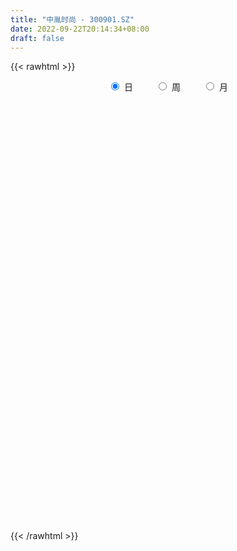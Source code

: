 ```yaml
---
title: "中胤时尚 - 300901.SZ"
date: 2022-09-22T20:14:34+08:00
draft: false
---
```

{{< rawhtml >}}
    <div style="text-align: center">
        <label style="padding: 1rem;"><input style="margin-right: .5rem" type="radio" name="period" value="D" checked onclick="period_change(this)">日</label>
        <label style="padding: 1rem;"><input style="margin-right: .5rem" type="radio" name="period" value="W" onclick="period_change(this)">周</label>
        <label style="padding: 1rem;"><input style="margin-right: .5rem" type="radio" name="period" value="M" onclick="period_change(this)">月</label>
    </div>
    <div id="chart" style="height: 700px;"></div> 
    <script type="text/javascript">
        const D_v = [435658.78,313796.05,340895.3,263029.61,230940.28,209242.22,171033.54,160977.41,201288.82,158836.67,141372.66,91871.82,75934.21,83751.97,79906.45,97988.66,81254.75,110922.38,76254.95,151033.28,223151.22,153139.41,102107.47,67880.61,65125.17,77372.34,47057.0,109652.35,71513.4,87061.96,130862.86,91566.69,74450.29,63784.17,92808.94,70494.02,64904.79,78371.04,87242.47,64486.58,65905.6,60424.62,79539.96,57176.12,60662.04,50275.77,52347.06,68252.13,59646.06,96011.78,64827.6,136953.5,105042.07,107099.35,149639.5,164515.97,111635.69,105258.24,88182.47,79441.6,73066.63,80109.0,91182.96,67880.41,73724.04,62563.45,80155.85,73243.5,55964.97,62543.89,57236.45,61455.27,40733.71,35450.0,54391.41,41660.76,46087.58,35124.47,35637.43,35101.91,24985.68,32829.01,25429.33,27438.0,40740.5,31873.82,68738.53,55397.97,36769.0,27013.02,33693.97,25570.0,27112.0,46250.17,183305.71,226629.53,138111.56,103224.8,112109.88,153313.79,150098.19,186179.29,181593.71,113667.02,78474.52,79846.05,92380.55,134724.66,125053.38,72101.68,65844.4,62336.83,53435.96,44290.73,32378.33,42008.93,46816.05,28968.96,38962.1,30445.68,28078.88,65461.62,46627.81,61262.32,51478.81,21963.36,29688.22,28811.14,44958.16,28943.87,26281.38,17504.06,19844.45,19619.8,24158.2,22811.44,18050.1,37828.93,33902.84,29475.56,21131.55,24412.39,23366.56,104313.58,114897.88,76100.22,54652.9,34957.85,94460.03,65376.16,37788.22,48047.77,49838.82,35172.91,22710.46,22335.0,23978.09,27074.0,21018.01,26062.37,27567.15,23552.85,66619.06,48283.84,105859.19,60914.99,41947.58,28037.05,35032.3,37186.91,21998.03,21856.92,19967.27,23792.92,37042.55,18546.95,15040.96,16779.72,18827.75,20543.77,16170.28,33804.84,25651.75,27960.7,19606.0,21924.53,24329.95,23396.0,15655.42,20829.64,13462.13,16970.65,17816.97,17669.0,15254.1,27308.47,31880.56,28014.42,20873.44,21198.0,28445.97,21762.95,25914.48,23906.94,26660.44,33386.32,20423.69,16981.0,43446.55,26900.52,17857.51,16995.05,15396.95,19430.71,13844.32,31523.6,38196.8,25400.71,14837.0,18303.98,81071.07,50673.09,28255.48,38196.02,32232.74,29889.93,24066.11,11262.13,23868.16,13293.11,35270.82,19854.34,14489.69,16370.0,11703.98,8830.88,13291.78,11827.0,15314.52,21548.82,14322.0,43450.84,28273.07,23864.31,21315.12,27269.29,26435.46,19827.71,19763.45,13115.27,21012.7,16922.15,17955.0,19864.0,22981.83,25086.98,17199.23,16903.31,15010.71,11480.73,14295.0,89985.21,103687.86,62923.02,36026.81,28635.13,25605.12,36170.33,17215.45,23868.53,21112.0,12612.0,18687.0,48870.84,25864.11,39592.28,42365.9,21146.0,62239.96,47194.41,32723.1,29798.88,27287.0,27722.96,14303.24,11117.45,56685.54,39924.35,26846.46,47784.35,52511.07,30759.0,24847.81,46126.83,33677.11,22866.0,22709.36,23961.71,39037.59,36691.76,32648.11,35945.0,21760.36,17164.1,25445.59,13440.0,19139.11,14441.5,14009.11,12759.11,12424.22,23491.0,32774.0,36182.0,23768.0,14981.0,19878.0,14313.68,17347.61,15034.0,11176.71,26965.07,17312.0,15401.06,10558.0,13191.4,14708.0,37083.0,86501.13,59967.79,50271.94,41204.86,23240.98,17316.08,28329.0,22656.12,26580.65,14842.0,13793.0,16394.0,13331.0,10927.82,40943.29,22277.0,16955.11,12566.0,16029.0,13827.0,17362.77,12028.77,16820.94,14092.0,9010.98,10933.0,8264.98,16978.0,12206.0,9577.0,11950.0,76747.62,130303.81,87673.11,65049.88,57793.11,46689.56,42287.91,28892.94,42504.0,26372.0,21950.0,33440.52,29906.52,21536.52,24291.0,16074.13,18288.0,13752.22,16052.11,10949.0,33102.33,8416.0,14564.0,12612.69,13379.0,14140.22,17645.11,14826.46,18750.6,16976.55,19068.62,15865.48,12688.11,9677.87,16271.4,24699.95,14590.56,15481.0,20196.1,18968.0,14580.22,12709.6,40739.28,20843.91,33481.38,29934.99,26153.2,58596.36,61193.0,81950.57,107685.9,67534.65,42262.27,31056.65,24488.92,18253.32,23593.57,25889.0,26123.08,16655.64,11789.65,14706.71,15532.59,12884.0,11494.02,11347.0,13289.0,38095.0,29096.61,33747.97,23927.47,15196.0,10803.0,19179.73,14272.63,22059.11,17601.3,14340.65,12993.12,13832.11,15699.56,17181.38,20388.0,11456.0,9260.1,15401.11,11522.73,79546.39,67188.57,47594.63,31124.12,25489.65,39574.0,32945.0,27142.43,58062.41,43215.9,26285.0,19865.0,16551.0,26073.1,19415.9,26742.71,11678.21,11950.15,11944.63]
const D_histogram = [0.0,-0.3797150997,-0.4284637949,-0.4774735841,-0.6091434351,-0.7454035242,-0.7774195789,-0.7151201959,-0.5423729959,-0.5494495289,-0.6733564136,-0.6448419467,-0.603142566,-0.5131470985,-0.4181267302,-0.2933525021,-0.252166065,-0.3051602878,-0.3326631238,-0.204142348,-0.0051608136,-0.0468509737,-0.0373479514,-0.0070200778,0.0341483955,0.0039325763,0.0135124284,0.1451434727,0.1718204895,0.2055909547,0.301557173,0.3491018573,0.3362053986,0.329369564,0.18490302,0.0781102822,-0.0411305027,-0.1324728133,-0.2644181406,-0.3402647077,-0.3404602324,-0.3543560559,-0.3918954625,-0.3890626381,-0.3231727851,-0.2447281994,-0.1230401852,0.0311404983,0.0494765958,-0.0298932168,-0.0954367645,0.0179032459,0.0184871424,0.0587295049,0.177745142,0.3484247011,0.4319783889,0.4778948623,0.460348754,0.3984288606,0.3142250648,0.290589677,0.285072435,0.2956561941,0.2359691672,0.196731978,0.2427584441,0.2562974755,0.1996786956,0.1852004401,0.0902582386,-0.0343914792,-0.0938291901,-0.1301234288,-0.0686641729,0.0133473618,0.0713640566,0.115604503,0.1645820363,0.1663610138,0.1706314321,0.2122267396,0.2286036442,0.2450253734,0.2275088725,0.2376216763,0.2627039219,0.2288847452,0.1670566002,0.1371202488,0.0831193027,0.0351836306,0.032411006,0.0752479483,0.3203917471,0.4266767115,0.4655487747,0.3907840197,0.3773723821,0.3467372748,0.3756837423,0.4523646385,0.4122385664,0.3217620551,0.1935256052,0.1155499635,0.1111916712,0.1772010602,0.1430524899,0.0635453459,0.0349362331,-0.0592682484,-0.1512225991,-0.2608522577,-0.3069340537,-0.2870956728,-0.3048211403,-0.2972418817,-0.2645874808,-0.2715702302,-0.2622066384,-0.1850548123,-0.1596583656,-0.2014919799,-0.2477121507,-0.2675289641,-0.2493646061,-0.1962910596,-0.1287773389,-0.0784328272,-0.0706661464,-0.0445219638,-0.025358935,0.0037979217,0.0038582475,-0.0066724051,0.0028912064,0.0577267685,0.0817722264,0.1054938177,0.118593976,0.1074872018,0.1172831332,0.1847101861,0.2689874406,0.2617921964,0.2181041003,0.173757743,0.2183576799,0.1818546532,0.1585582361,0.1373793734,0.0608889709,-0.0151280029,-0.0555581702,-0.0759044088,-0.0734883719,-0.0644226593,-0.0649191755,-0.0808077689,-0.0606543698,-0.0411649614,0.0005929625,0.0356108671,0.0836326965,0.0643449978,0.0292604942,0.0090217154,0.0099773401,-0.0224425242,-0.0344638929,-0.0400110925,-0.042394775,-0.0355541002,-0.0621381166,-0.0883534026,-0.0853203561,-0.0760449127,-0.0593407083,-0.0521224222,-0.0517474997,-0.0313128636,-0.044615578,-0.0948577646,-0.107328844,-0.1175635289,-0.091768653,-0.0675085561,-0.0408610811,-0.0459298498,-0.0398748703,-0.0104816774,0.0186207961,0.0319331262,0.0326633338,0.051559828,0.0845635577,0.0772615107,0.0806411662,0.0603606392,0.0121360468,0.005056552,-0.0103359372,-0.0052195041,-0.0296244493,-0.0750150148,-0.1054814722,-0.1075255028,-0.0620465577,-0.0477360478,-0.0261610941,0.004001117,0.0220009664,0.0390420763,0.0449273094,0.060640112,0.0949524523,0.0884915424,0.0700134602,0.0403450875,0.086174601,0.0752557733,0.0598015232,0.0638764015,0.0294166057,-0.0083112852,-0.0665125057,-0.0890328717,-0.0610022717,-0.0453755143,-0.0765296038,-0.0803142556,-0.0735827671,-0.0815049604,-0.0737600245,-0.0640912435,-0.0618737065,-0.0528145098,-0.0525851491,-0.0699076859,-0.0824859397,-0.0497617123,-0.0744841247,-0.0661005001,-0.0302355371,0.001259533,0.0372962175,0.0505928541,0.0724366619,0.079820362,0.10309882,0.1189301099,0.1302690443,0.1379009421,0.1597257296,0.1404367822,0.1375510984,0.1109610662,0.1076688434,0.0959320618,0.0901480102,0.1373323595,0.2079098435,0.204736718,0.1805649089,0.149192527,0.1260986972,0.0784844372,0.0420690951,-0.0097646261,-0.0340612853,-0.0480432401,-0.0451450311,-0.0195903406,-0.0117624537,0.0126508463,0.0353019399,0.0396262325,0.0468247013,0.0310898572,0.0381109117,0.0276693496,-0.0098257351,-0.0661185542,-0.0908866408,-0.1014100457,-0.0626554202,-0.0408517751,-0.0415715525,-0.0007547254,0.0333259967,0.0453677183,0.0281831095,0.0535052176,0.0561570885,0.0558198646,0.0452032909,0.0222155642,0.0347479175,0.0049897409,0.01281459,-0.0283576071,-0.0641938943,-0.1023189481,-0.1690028978,-0.2037574176,-0.2506744341,-0.2473006718,-0.2088279503,-0.1658511396,-0.1263933967,-0.0992179975,-0.0630704291,-0.0236886204,-0.0085408332,0.0065973492,0.0017756069,0.0108573295,0.0307053561,0.0261967415,0.035316446,0.0064708357,0.0031899357,-0.0075153151,-0.0082558033,-0.002692937,0.0039825662,0.0090819009,0.0499195537,0.0202816552,-0.043087039,-0.0565307229,-0.0595467984,-0.0831748194,-0.1342482323,-0.1433810095,-0.1203152461,-0.0901283399,-0.0555787129,-0.0231699737,0.0024217282,0.010268208,0.0320846633,0.0378279108,0.028004082,0.0337631546,0.0508249646,0.0477956207,0.0615795235,0.0537680611,0.0339843369,0.0044653861,0.0054815537,-0.009528936,-0.008887142,-0.0246134303,-0.0203622932,-0.0056806645,0.0122291997,0.0560846109,0.1310061562,0.1075778101,0.0432720943,-0.025513433,-0.0934428181,-0.1028166299,-0.0862503917,-0.0592026932,-0.0255920154,0.0034086698,0.0311827513,0.0643191059,0.0791492949,0.0911203634,0.0896151626,0.094216014,0.091977273,0.0879120381,0.0846292591,0.040972805,0.0233456729,0.014607753,0.0118661814,0.0091706171,0.0130060599,0.0149607181,0.0175145018,0.0304808395,0.0332699593,0.0294581571,0.0165362914,0.0125839966,0.0106030995,0.007384805,0.0035428107,0.0077995187,0.007956943,0.0189203372,0.0302952718,0.0227556875,0.0254022275,0.0304075402,0.0327305345,0.0401958718,0.0472104871,0.0515527487,0.055789433,0.0659924605,0.0856315729,0.1240002403,0.1169310683,0.0936117632,0.0598399125,0.0185978912,-0.005423226,-0.0148263204,-0.048363765,-0.0447438795,-0.035791225,-0.028989245,-0.0308457078,-0.0296651959,-0.0355099116,-0.0357979303,-0.0312300765,-0.0269778139,-0.0103212478,0.0068786887,-0.0179796094,-0.0423280364,-0.0439241979,-0.0374576612,-0.0140658382,-0.0016814052,0.0159219616,0.0320083082,0.03665494,0.0318897223,0.0322514598,0.0350960265,0.0360767914,0.0255448956,0.0191399673,0.0162520521,-0.0060151257,-0.0111680857,0.0125703413,0.0391043859,0.0544234048,0.0439170267,0.0329906954,0.0420822051,0.0478317647,0.0523525883,0.0659577789,0.0550372118,0.0317441147,0.0082266333,-0.0148555896,-0.0402501933,-0.0688620705,-0.1086826426,-0.1263900189,-0.1258300709,-0.1256884353]
const D_fast = [0.0,-0.4746438746,-0.6305085186,-0.7988867038,-1.0828424136,-1.4054533837,-1.6318243332,-1.7483049992,-1.7111510481,-1.8555899633,-2.1478359514,-2.2805319712,-2.389618232,-2.4279095391,-2.4374208534,-2.3859847508,-2.40783983,-2.5371241247,-2.6477927417,-2.5703075528,-2.3726162219,-2.4260191253,-2.425853091,-2.3972802368,-2.3475746646,-2.3768073398,-2.3638493806,-2.195932468,-2.1263003289,-2.041132125,-1.8697766134,-1.7349564649,-1.663801574,-1.5882950175,-1.6865358065,-1.7738009738,-1.9033243844,-2.0277848983,-2.2258347608,-2.3867475048,-2.4720580876,-2.574542925,-2.7100561973,-2.8044890324,-2.8193923757,-2.8021298398,-2.711201872,-2.5492360638,-2.5185308174,-2.6053739341,-2.6947766731,-2.5769608512,-2.571755169,-2.5168304304,-2.3533785077,-2.0955927734,-1.9040444884,-1.7386542994,-1.6411132191,-1.6034258974,-1.609073427,-1.5600613956,-1.4943105288,-1.4098127212,-1.4105074563,-1.400561651,-1.2938455738,-1.2162321735,-1.2229312796,-1.191109425,-1.2634870669,-1.3967346544,-1.4796296629,-1.5484547588,-1.5041615462,-1.418813171,-1.3429554621,-1.2698138899,-1.1796908475,-1.1363216166,-1.0893933403,-0.9947413479,-0.9212135322,-0.8435354597,-0.8041747424,-0.7346565196,-0.6438982934,-0.6204962839,-0.6405602788,-0.636216568,-0.6694376884,-0.7085774529,-0.703247326,-0.6415983966,-0.316356661,-0.1034025188,0.0518567381,0.074787988,0.155719446,0.2117686573,0.3346360604,0.5244081162,0.5873416857,0.5773056882,0.4974506396,0.4483624888,0.4718021143,0.5821117684,0.5837263205,0.5201055129,0.5002304584,0.3912089148,0.2614489143,0.0866061913,-0.0362091181,-0.0881446555,-0.182075408,-0.2488066198,-0.2822990892,-0.3571743961,-0.4133624639,-0.3824743408,-0.3969924855,-0.4891990948,-0.5973473033,-0.6840463577,-0.7282231513,-0.7242223696,-0.6889029837,-0.6581666787,-0.6680665346,-0.653052843,-0.6402295479,-0.6101232107,-0.6090983231,-0.6212970769,-0.6110106638,-0.5417434096,-0.4972548951,-0.4471598494,-0.404411197,-0.3886461709,-0.3495294561,-0.2359248568,-0.0844007421,-0.0261479372,-0.0153100082,-0.0162169298,0.0829724271,0.0919330637,0.1082762056,0.1214421862,0.0601740265,-0.019624948,-0.0739446579,-0.1132669987,-0.1292230548,-0.136263007,-0.1529893171,-0.1890798527,-0.184090046,-0.1748918779,-0.1329857134,-0.0890650921,-0.0201350886,-0.0233365378,-0.0511059178,-0.0690892678,-0.0656393081,-0.1036698035,-0.1243071454,-0.1398571181,-0.1528394943,-0.1548873446,-0.1970058901,-0.2453095267,-0.2636065694,-0.2733423541,-0.2714733267,-0.2772856463,-0.2898475986,-0.2772411785,-0.3016977874,-0.375654415,-0.4149577055,-0.4545832726,-0.4517305599,-0.444347602,-0.4279153974,-0.4444666286,-0.4483803666,-0.4216075931,-0.3878499205,-0.3665543089,-0.3576582679,-0.3258718167,-0.2717271975,-0.2597138668,-0.2361739198,-0.241364287,-0.2865548677,-0.2923702245,-0.310346698,-0.3065351409,-0.3383461985,-0.4024905177,-0.4593273431,-0.4882527494,-0.4582854438,-0.4559089457,-0.4408742655,-0.4097117752,-0.3862116842,-0.3594100552,-0.3422929948,-0.3114201641,-0.2533697108,-0.2377077351,-0.2386824522,-0.2582645531,-0.1908913894,-0.1829962738,-0.183500143,-0.1634561643,-0.1905618087,-0.230367521,-0.3051968679,-0.3499754518,-0.3371954197,-0.3329125408,-0.3831990313,-0.4070622471,-0.4187264504,-0.4470248837,-0.4577199539,-0.4640739838,-0.4773248734,-0.4814693041,-0.4943862307,-0.529185689,-0.5623854278,-0.5421016284,-0.5854450719,-0.5935865724,-0.5652804937,-0.5334705403,-0.4881098014,-0.4621649513,-0.4222119781,-0.3948731874,-0.3458200244,-0.300256207,-0.2563500115,-0.2142428782,-0.1524866583,-0.1366664102,-0.1051643193,-0.104014085,-0.080389097,-0.0681428631,-0.0513899122,0.030127527,0.1526824719,0.2006935259,0.221662944,0.2275886938,0.2360195384,0.2080263877,0.1821283193,0.1278534416,0.0950414611,0.0690486963,0.0606606475,0.0813177529,0.0862050263,0.1137810379,0.1452576164,0.1594884672,0.1783931113,0.1704307315,0.186979514,0.1834552892,0.1435037708,0.0706813131,0.0231915663,-0.01268435,0.0104064204,0.0219971218,0.0108844562,0.0515126019,0.0939248232,0.1173084744,0.1071696429,0.1458680554,0.1625591985,0.1761769408,0.1768611897,0.1594273541,0.1806466868,0.1521359454,0.163164442,0.1149028432,0.0630180823,-0.0006867084,-0.1096213826,-0.1953152568,-0.3049008819,-0.3633522875,-0.3770865535,-0.3755725278,-0.367713134,-0.3653422343,-0.3449622731,-0.3115026195,-0.2984900405,-0.2817025209,-0.2860803615,-0.2742843065,-0.2467599408,-0.2447193701,-0.2267705541,-0.2539984555,-0.2564818716,-0.2690659512,-0.2718703901,-0.2669807581,-0.2593096133,-0.2519398034,-0.1986222622,-0.2231897469,-0.2973302008,-0.3249065655,-0.3428093406,-0.3872310664,-0.4718665374,-0.516844567,-0.5238576151,-0.5162027939,-0.4955478452,-0.4689315993,-0.4427344655,-0.4323209336,-0.4024833125,-0.3872830873,-0.3901058956,-0.3759060344,-0.3461379832,-0.3372184219,-0.3080396383,-0.3024090854,-0.3136967254,-0.3420993296,-0.3397127737,-0.3571054973,-0.3586854888,-0.3805651347,-0.3814045709,-0.3681431083,-0.3471759442,-0.2892993803,-0.181626296,-0.1781601895,-0.2316478817,-0.3068117673,-0.3981018569,-0.4331798262,-0.4381761859,-0.4259291607,-0.3987164867,-0.3688636341,-0.3332938648,-0.2840777337,-0.2494602209,-0.2147090617,-0.1938104718,-0.1656556168,-0.1449000396,-0.1269872651,-0.1091127292,-0.142525982,-0.154316696,-0.1594026776,-0.1591777039,-0.1595806139,-0.1524936561,-0.1467988184,-0.1398664092,-0.1192798617,-0.108173252,-0.104620515,-0.1134083078,-0.1142146035,-0.1135447257,-0.1149168189,-0.1178731105,-0.1116665229,-0.1095198628,-0.0938263843,-0.0748776317,-0.0767282942,-0.0677311973,-0.0551239996,-0.0446183717,-0.0271040664,-0.0082868293,0.0089436195,0.0271276621,0.0538288047,0.0948758103,0.1642445378,0.1864081329,0.1864917686,0.167679896,0.1310873475,0.1057104238,0.0926007493,0.0469723634,0.0394062791,0.0394111273,0.038965796,0.0293979063,0.0231621192,0.0084399256,-0.0007975756,-0.0040372409,-0.0065294318,0.0075468224,0.026466431,-0.0028867695,-0.0378172055,-0.0503944166,-0.0532922951,-0.0334169317,-0.02145285,0.0001310072,0.0242194308,0.0380297977,0.0412370105,0.0496616131,0.0612801864,0.0712801491,0.0671344772,0.0655145408,0.0666896386,0.0429186794,0.034973698,0.0618547102,0.0981648514,0.1270897215,0.1275626001,0.1248839426,0.1444960036,0.1622035043,0.179812475,0.2099071104,0.2127458462,0.1973887778,0.1759279546,0.1491318344,0.1136746823,0.0678472876,0.0008560548,-0.0484488262,-0.079346396,-0.1106268691]
const D_slow = [0.0,-0.0949287749,-0.2020447237,-0.3214131197,-0.4736989785,-0.6600498595,-0.8544047543,-1.0331848032,-1.1687780522,-1.3061404344,-1.4744795378,-1.6356900245,-1.786475666,-1.9147624406,-2.0192941232,-2.0926322487,-2.155673765,-2.2319638369,-2.3151296179,-2.3661652049,-2.3674554083,-2.3791681517,-2.3885051395,-2.390260159,-2.3817230601,-2.3807399161,-2.377361809,-2.3410759408,-2.2981208184,-2.2467230797,-2.1713337865,-2.0840583222,-2.0000069725,-1.9176645815,-1.8714388265,-1.851911256,-1.8621938817,-1.895312085,-1.9614166201,-2.0464827971,-2.1315978552,-2.2201868691,-2.3181607348,-2.4154263943,-2.4962195906,-2.5574016404,-2.5881616867,-2.5803765622,-2.5680074132,-2.5754807174,-2.5993399085,-2.5948640971,-2.5902423115,-2.5755599352,-2.5311236497,-2.4440174745,-2.3360228773,-2.2165491617,-2.1014619732,-2.001854758,-1.9232984918,-1.8506510726,-1.7793829638,-1.7054689153,-1.6464766235,-1.597293629,-1.536604018,-1.4725296491,-1.4226099752,-1.3763098651,-1.3537453055,-1.3623431753,-1.3858004728,-1.41833133,-1.4354973732,-1.4321605328,-1.4143195187,-1.3854183929,-1.3442728838,-1.3026826304,-1.2600247724,-1.2069680875,-1.1498171764,-1.0885608331,-1.0316836149,-0.9722781959,-0.9066022154,-0.8493810291,-0.807616879,-0.7733368168,-0.7525569911,-0.7437610835,-0.735658332,-0.7168463449,-0.6367484081,-0.5300792303,-0.4136920366,-0.3159960317,-0.2216529361,-0.1349686175,-0.0410476819,0.0720434777,0.1751031193,0.2555436331,0.3039250344,0.3328125253,0.3606104431,0.4049107081,0.4406738306,0.4565601671,0.4652942254,0.4504771632,0.4126715135,0.347458449,0.2707249356,0.1989510174,0.1227457323,0.0484352619,-0.0177116083,-0.0856041659,-0.1511558255,-0.1974195285,-0.2373341199,-0.2877071149,-0.3496351526,-0.4165173936,-0.4788585451,-0.52793131,-0.5601256448,-0.5797338516,-0.5974003882,-0.6085308791,-0.6148706129,-0.6139211324,-0.6129565706,-0.6146246718,-0.6139018702,-0.5994701781,-0.5790271215,-0.5526536671,-0.5230051731,-0.4961333726,-0.4668125893,-0.4206350428,-0.3533881827,-0.2879401336,-0.2334141085,-0.1899746728,-0.1353852528,-0.0899215895,-0.0502820305,-0.0159371871,-0.0007149444,-0.0044969451,-0.0183864877,-0.0373625899,-0.0557346829,-0.0718403477,-0.0880701416,-0.1082720838,-0.1234356762,-0.1337269166,-0.133578676,-0.1246759592,-0.1037677851,-0.0876815356,-0.080366412,-0.0781109832,-0.0756166482,-0.0812272792,-0.0898432525,-0.0998460256,-0.1104447193,-0.1193332444,-0.1348677735,-0.1569561242,-0.1782862132,-0.1972974414,-0.2121326185,-0.225163224,-0.2381000989,-0.2459283148,-0.2570822094,-0.2807966505,-0.3076288615,-0.3370197437,-0.3599619069,-0.376839046,-0.3870543163,-0.3985367787,-0.4085054963,-0.4111259156,-0.4064707166,-0.3984874351,-0.3903216016,-0.3774316446,-0.3562907552,-0.3369753775,-0.316815086,-0.3017249262,-0.2986909145,-0.2974267765,-0.3000107608,-0.3013156368,-0.3087217491,-0.3274755028,-0.3538458709,-0.3807272466,-0.396238886,-0.408172898,-0.4147131715,-0.4137128922,-0.4082126506,-0.3984521315,-0.3872203042,-0.3720602762,-0.3483221631,-0.3261992775,-0.3086959124,-0.2986096406,-0.2770659903,-0.258252047,-0.2433016662,-0.2273325658,-0.2199784144,-0.2220562357,-0.2386843622,-0.2609425801,-0.276193148,-0.2875370266,-0.3066694275,-0.3267479914,-0.3451436832,-0.3655199233,-0.3839599294,-0.3999827403,-0.4154511669,-0.4286547944,-0.4418010816,-0.4592780031,-0.479899488,-0.4923399161,-0.5109609473,-0.5274860723,-0.5350449566,-0.5347300733,-0.5254060189,-0.5127578054,-0.4946486399,-0.4746935494,-0.4489188444,-0.419186317,-0.3866190559,-0.3521438203,-0.3122123879,-0.2771031924,-0.2427154178,-0.2149751512,-0.1880579404,-0.1640749249,-0.1415379224,-0.1072048325,-0.0552273716,-0.0040431921,0.0410980351,0.0783961669,0.1099208412,0.1295419505,0.1400592242,0.1376180677,0.1291027464,0.1170919364,0.1058056786,0.1009080934,0.09796748,0.1011301916,0.1099556766,0.1198622347,0.13156841,0.1393408743,0.1488686022,0.1557859396,0.1533295059,0.1367998673,0.1140782071,0.0887256957,0.0730618406,0.0628488969,0.0524560087,0.0522673274,0.0605988265,0.0719407561,0.0789865335,0.0923628379,0.10640211,0.1203570762,0.1316578989,0.1372117899,0.1458987693,0.1471462045,0.150349852,0.1432604502,0.1272119767,0.1016322396,0.0593815152,0.0084421608,-0.0542264478,-0.1160516157,-0.1682586033,-0.2097213882,-0.2413197373,-0.2661242367,-0.281891844,-0.2878139991,-0.2899492074,-0.2882998701,-0.2878559684,-0.285141636,-0.277465297,-0.2709161116,-0.2620870001,-0.2604692912,-0.2596718072,-0.261550636,-0.2636145869,-0.2642878211,-0.2632921795,-0.2610217043,-0.2485418159,-0.2434714021,-0.2542431618,-0.2683758426,-0.2832625422,-0.304056247,-0.3376183051,-0.3734635575,-0.403542369,-0.426074454,-0.4399691322,-0.4457616257,-0.4451561936,-0.4425891416,-0.4345679758,-0.4251109981,-0.4181099776,-0.409669189,-0.3969629478,-0.3850140426,-0.3696191618,-0.3561771465,-0.3476810623,-0.3465647157,-0.3451943273,-0.3475765613,-0.3497983468,-0.3559517044,-0.3610422777,-0.3624624438,-0.3594051439,-0.3453839912,-0.3126324521,-0.2857379996,-0.274919976,-0.2812983343,-0.3046590388,-0.3303631963,-0.3519257942,-0.3667264675,-0.3731244713,-0.3722723039,-0.3644766161,-0.3483968396,-0.3286095159,-0.305829425,-0.2834256344,-0.2598716309,-0.2368773126,-0.2148993031,-0.1937419883,-0.1834987871,-0.1776623689,-0.1740104306,-0.1710438853,-0.168751231,-0.165499716,-0.1617595365,-0.157380911,-0.1497607012,-0.1414432113,-0.1340786721,-0.1299445992,-0.1267986001,-0.1241478252,-0.1223016239,-0.1214159213,-0.1194660416,-0.1174768058,-0.1127467215,-0.1051729036,-0.0994839817,-0.0931334248,-0.0855315398,-0.0773489061,-0.0672999382,-0.0554973164,-0.0426091292,-0.028661771,-0.0121636558,0.0092442374,0.0402442975,0.0694770645,0.0928800054,0.1078399835,0.1124894563,0.1111336498,0.1074270697,0.0953361284,0.0841501586,0.0752023523,0.0679550411,0.0602436141,0.0528273151,0.0439498372,0.0350003547,0.0271928356,0.0204483821,0.0178680701,0.0195877423,0.01509284,0.0045108309,-0.0064702186,-0.0158346339,-0.0193510935,-0.0197714448,-0.0157909544,-0.0077888773,0.0013748577,0.0093472882,0.0174101532,0.0261841598,0.0352033577,0.0415895816,0.0463745734,0.0504375865,0.048933805,0.0461417836,0.049284369,0.0590604654,0.0726663166,0.0836455733,0.0918932472,0.1024137985,0.1143717396,0.1274598867,0.1439493314,0.1577086344,0.1656446631,0.1677013214,0.163987424,0.1539248757,0.1367093581,0.1095386974,0.0779411927,0.0464836749,0.0150615661]
const D_data = [['2020-10-29', 32.0, 41.33, 32.0, 50.0],['2020-10-30', 36.5, 35.38, 34.3, 38.7],['2020-11-02', 37.88, 38.02, 36.83, 41.57],['2020-11-03', 35.6, 37.35, 35.11, 38.1],['2020-11-04', 36.64, 35.33, 34.56, 37.45],['2020-11-05', 34.2, 33.92, 32.57, 34.44],['2020-11-06', 33.24, 34.05, 33.12, 34.83],['2020-11-09', 34.0, 34.58, 33.31, 35.0],['2020-11-10', 34.35, 35.94, 33.84, 36.05],['2020-11-11', 35.2, 33.52, 33.4, 36.01],['2020-11-12', 33.05, 31.01, 30.8, 33.27],['2020-11-13', 30.69, 31.91, 30.22, 32.28],['2020-11-16', 32.68, 31.52, 31.32, 32.95],['2020-11-17', 31.16, 31.77, 31.15, 32.44],['2020-11-18', 31.53, 31.68, 31.38, 32.3],['2020-11-19', 31.75, 32.07, 30.56, 32.26],['2020-11-20', 31.78, 30.95, 30.91, 32.24],['2020-11-23', 30.56, 29.2, 29.01, 30.6],['2020-11-24', 29.24, 28.72, 28.57, 29.55],['2020-11-25', 28.9, 30.4, 27.39, 30.5],['2020-11-26', 30.0, 31.75, 29.6, 33.26],['2020-11-27', 31.01, 28.8, 28.69, 31.47],['2020-11-30', 28.26, 28.98, 28.21, 30.11],['2020-12-01', 28.85, 28.99, 28.51, 29.28],['2020-12-02', 28.7, 28.99, 28.7, 29.47],['2020-12-03', 28.85, 27.8, 27.8, 28.95],['2020-12-04', 27.63, 27.91, 27.63, 28.29],['2020-12-07', 28.3, 29.55, 27.97, 29.86],['2020-12-08', 29.24, 28.46, 28.44, 29.69],['2020-12-09', 28.5, 28.54, 28.5, 29.8],['2020-12-10', 27.9, 29.56, 26.62, 29.68],['2020-12-11', 29.24, 29.3, 28.1, 29.82],['2020-12-14', 29.15, 28.62, 28.4, 29.81],['2020-12-15', 28.17, 28.63, 27.63, 29.3],['2020-12-16', 28.4, 26.43, 26.26, 28.44],['2020-12-17', 26.29, 26.06, 25.25, 26.76],['2020-12-18', 26.05, 25.04, 25.03, 26.27],['2020-12-21', 24.75, 24.48, 24.15, 25.18],['2020-12-22', 24.43, 22.93, 22.88, 24.43],['2020-12-23', 22.94, 22.54, 22.11, 23.26],['2020-12-24', 22.37, 22.71, 22.21, 23.15],['2020-12-25', 22.6, 21.91, 21.8, 22.9],['2020-12-28', 21.84, 20.85, 20.68, 21.84],['2020-12-29', 21.0, 20.61, 20.48, 21.3],['2020-12-30', 20.48, 20.95, 20.27, 21.3],['2020-12-31', 20.86, 20.91, 20.8, 21.48],['2021-01-04', 20.91, 21.48, 20.88, 21.73],['2021-01-05', 21.36, 22.23, 21.14, 22.46],['2021-01-06', 21.94, 20.66, 20.66, 22.11],['2021-01-07', 20.39, 18.91, 18.62, 20.64],['2021-01-08', 19.0, 18.27, 17.95, 19.1],['2021-01-11', 18.4, 20.24, 17.37, 21.49],['2021-01-12', 20.0, 18.78, 18.68, 20.23],['2021-01-13', 18.58, 19.05, 17.89, 20.12],['2021-01-14', 18.54, 20.2, 18.4, 21.4],['2021-01-15', 20.15, 21.49, 19.85, 22.07],['2021-01-18', 21.5, 21.06, 20.6, 21.98],['2021-01-19', 20.88, 20.98, 20.56, 21.92],['2021-01-20', 20.85, 20.33, 20.07, 21.5],['2021-01-21', 20.35, 19.61, 19.6, 20.45],['2021-01-22', 19.58, 18.94, 18.9, 20.25],['2021-01-25', 18.8, 19.38, 18.4, 20.3],['2021-01-26', 19.04, 19.5, 19.04, 20.68],['2021-01-27', 19.22, 19.7, 18.85, 20.11],['2021-01-28', 19.49, 18.66, 18.62, 20.35],['2021-01-29', 18.65, 18.59, 18.06, 19.15],['2021-02-01', 18.35, 19.63, 18.31, 19.66],['2021-02-02', 19.58, 19.37, 19.2, 20.36],['2021-02-03', 19.22, 18.35, 18.35, 19.55],['2021-02-04', 18.2, 18.64, 17.55, 18.75],['2021-02-05', 18.64, 17.25, 17.25, 18.86],['2021-02-08', 17.23, 16.11, 16.0, 17.23],['2021-02-09', 16.11, 16.18, 16.1, 16.66],['2021-02-10', 16.22, 15.92, 15.9, 16.45],['2021-02-18', 16.0, 16.93, 15.93, 16.93],['2021-02-19', 16.93, 17.35, 16.71, 17.44],['2021-02-22', 17.39, 17.26, 17.26, 18.03],['2021-02-23', 17.1, 17.24, 16.91, 17.54],['2021-02-24', 17.36, 17.47, 17.19, 17.95],['2021-02-25', 17.51, 16.96, 16.92, 17.64],['2021-02-26', 16.79, 16.96, 16.51, 17.28],['2021-03-01', 17.06, 17.53, 17.06, 17.6],['2021-03-02', 17.59, 17.38, 17.2, 17.78],['2021-03-03', 17.35, 17.5, 17.19, 17.65],['2021-03-04', 17.52, 17.11, 17.04, 17.85],['2021-03-05', 17.14, 17.48, 16.94, 17.49],['2021-03-08', 17.68, 17.83, 17.6, 18.37],['2021-03-09', 17.84, 17.14, 16.51, 18.1],['2021-03-10', 17.25, 16.57, 16.57, 17.37],['2021-03-11', 16.66, 16.73, 16.3, 16.74],['2021-03-12', 16.8, 16.18, 16.09, 16.84],['2021-03-15', 16.17, 15.92, 15.8, 16.33],['2021-03-16', 15.9, 16.27, 15.9, 16.45],['2021-03-17', 16.4, 16.89, 16.16, 17.03],['2021-03-18', 16.95, 20.27, 16.95, 20.27],['2021-03-19', 20.07, 19.7, 19.32, 21.84],['2021-03-22', 19.47, 19.54, 19.19, 20.27],['2021-03-23', 19.28, 18.31, 18.31, 19.8],['2021-03-24', 18.72, 19.11, 18.4, 19.26],['2021-03-25', 20.75, 19.04, 19.04, 21.97],['2021-03-26', 19.07, 20.06, 19.07, 20.35],['2021-03-29', 19.57, 21.28, 19.03, 21.31],['2021-03-30', 20.95, 20.28, 20.28, 22.33],['2021-03-31', 19.59, 19.62, 19.12, 20.11],['2021-04-01', 19.41, 18.8, 18.75, 19.5],['2021-04-02', 18.66, 19.04, 18.6, 19.88],['2021-04-06', 19.26, 19.88, 19.26, 20.06],['2021-04-07', 19.96, 21.1, 19.51, 21.53],['2021-04-08', 21.0, 20.12, 20.09, 21.68],['2021-04-09', 20.01, 19.39, 19.35, 20.41],['2021-04-12', 19.32, 19.84, 19.25, 19.97],['2021-04-13', 19.6, 18.74, 18.6, 19.66],['2021-04-14', 18.66, 18.24, 17.86, 18.73],['2021-04-15', 18.09, 17.36, 17.35, 18.11],['2021-04-16', 17.3, 17.55, 17.3, 17.77],['2021-04-19', 17.73, 18.1, 17.65, 18.15],['2021-04-20', 18.09, 17.42, 17.34, 18.2],['2021-04-21', 17.48, 17.48, 17.31, 17.79],['2021-04-22', 17.48, 17.68, 17.09, 17.68],['2021-04-23', 17.58, 17.03, 17.01, 17.58],['2021-04-26', 16.87, 17.01, 16.55, 17.27],['2021-04-27', 16.89, 17.89, 16.89, 18.17],['2021-04-28', 17.8, 17.35, 16.96, 17.8],['2021-04-29', 17.0, 16.28, 16.2, 17.15],['2021-04-30', 16.32, 15.76, 15.28, 16.32],['2021-05-06', 15.52, 15.65, 15.52, 15.95],['2021-05-07', 15.6, 15.85, 15.51, 16.33],['2021-05-10', 15.87, 16.23, 15.85, 16.32],['2021-05-11', 16.49, 16.53, 16.3, 17.3],['2021-05-12', 16.06, 16.47, 15.73, 16.47],['2021-05-13', 16.15, 15.95, 15.87, 16.5],['2021-05-14', 16.1, 16.14, 15.97, 16.21],['2021-05-17', 16.15, 16.06, 16.0, 16.32],['2021-05-18', 16.11, 16.22, 16.01, 16.32],['2021-05-19', 16.2, 15.85, 15.82, 16.34],['2021-05-20', 15.77, 15.6, 15.54, 15.95],['2021-05-21', 15.65, 15.76, 15.6, 15.95],['2021-05-24', 15.76, 16.44, 15.52, 16.48],['2021-05-25', 16.9, 16.24, 16.2, 16.92],['2021-05-26', 16.13, 16.36, 16.06, 16.64],['2021-05-27', 16.18, 16.34, 16.18, 16.5],['2021-05-28', 16.35, 16.06, 16.06, 16.52],['2021-05-31', 16.13, 16.34, 16.01, 16.46],['2021-06-01', 17.0, 17.33, 16.99, 19.38],['2021-06-02', 16.86, 18.08, 16.86, 18.85],['2021-06-03', 17.55, 17.31, 17.3, 18.02],['2021-06-04', 17.2, 16.87, 16.68, 17.31],['2021-06-07', 16.88, 16.75, 16.6, 17.07],['2021-06-08', 16.68, 18.0, 16.64, 18.09],['2021-06-09', 17.7, 17.15, 17.12, 17.89],['2021-06-10', 17.18, 17.28, 16.98, 17.35],['2021-06-11', 17.44, 17.3, 17.3, 18.0],['2021-06-15', 16.95, 16.42, 16.42, 16.96],['2021-06-16', 16.39, 16.03, 15.91, 16.47],['2021-06-17', 15.86, 16.13, 15.86, 16.22],['2021-06-18', 16.12, 16.16, 15.97, 16.21],['2021-06-21', 16.16, 16.33, 16.01, 16.38],['2021-06-22', 16.25, 16.38, 16.12, 16.44],['2021-06-23', 16.39, 16.22, 16.18, 16.43],['2021-06-24', 16.13, 15.91, 15.87, 16.19],['2021-06-25', 15.91, 16.3, 15.87, 16.39],['2021-06-28', 16.35, 16.34, 16.13, 16.39],['2021-06-29', 16.3, 16.75, 16.16, 17.3],['2021-06-30', 16.57, 16.87, 16.41, 17.0],['2021-07-01', 16.79, 17.29, 16.7, 18.07],['2021-07-02', 16.93, 16.57, 16.5, 16.93],['2021-07-05', 16.27, 16.25, 16.07, 16.46],['2021-07-06', 16.18, 16.29, 16.08, 16.46],['2021-07-07', 16.3, 16.5, 16.18, 16.71],['2021-07-08', 16.34, 15.98, 15.98, 16.48],['2021-07-09', 15.81, 16.08, 15.81, 16.15],['2021-07-12', 16.09, 16.07, 16.05, 16.28],['2021-07-13', 16.07, 16.04, 15.9, 16.16],['2021-07-14', 16.02, 16.12, 15.97, 16.3],['2021-07-15', 16.15, 15.59, 15.49, 16.15],['2021-07-16', 15.62, 15.37, 15.31, 15.69],['2021-07-19', 15.38, 15.58, 15.25, 15.58],['2021-07-20', 15.45, 15.6, 15.41, 15.82],['2021-07-21', 16.01, 15.68, 15.64, 16.15],['2021-07-22', 15.55, 15.55, 15.38, 15.63],['2021-07-23', 15.64, 15.41, 15.39, 15.79],['2021-07-26', 15.95, 15.65, 15.4, 16.4],['2021-07-27', 15.15, 15.18, 15.15, 15.43],['2021-07-28', 15.02, 14.45, 14.09, 15.08],['2021-07-29', 14.59, 14.63, 14.52, 14.8],['2021-07-30', 14.63, 14.46, 14.24, 14.63],['2021-08-02', 14.36, 14.82, 14.3, 14.93],['2021-08-03', 14.79, 14.82, 14.69, 15.19],['2021-08-04', 14.89, 14.89, 14.7, 15.03],['2021-08-05', 14.8, 14.46, 14.43, 14.85],['2021-08-06', 14.45, 14.51, 14.38, 14.7],['2021-08-09', 14.51, 14.82, 14.46, 14.84],['2021-08-10', 14.82, 14.92, 14.72, 14.97],['2021-08-11', 14.89, 14.8, 14.73, 14.97],['2021-08-12', 14.72, 14.65, 14.62, 14.9],['2021-08-13', 14.75, 14.91, 14.75, 15.21],['2021-08-16', 14.8, 15.23, 14.69, 15.23],['2021-08-17', 15.15, 14.81, 14.74, 15.21],['2021-08-18', 14.8, 14.95, 14.69, 15.06],['2021-08-19', 14.95, 14.62, 14.56, 15.04],['2021-08-20', 14.6, 14.07, 14.03, 14.62],['2021-08-23', 14.07, 14.4, 13.88, 14.4],['2021-08-24', 14.31, 14.19, 14.18, 14.62],['2021-08-25', 14.23, 14.37, 13.91, 14.42],['2021-08-26', 14.43, 13.89, 13.87, 14.46],['2021-08-27', 13.8, 13.35, 13.31, 13.91],['2021-08-30', 13.48, 13.21, 13.13, 13.48],['2021-08-31', 13.21, 13.34, 13.15, 13.41],['2021-09-01', 13.32, 13.93, 13.21, 14.35],['2021-09-02', 13.77, 13.6, 13.52, 13.79],['2021-09-03', 13.77, 13.7, 13.57, 13.95],['2021-09-06', 13.73, 13.88, 13.7, 13.96],['2021-09-07', 13.95, 13.81, 13.69, 13.95],['2021-09-08', 13.79, 13.86, 13.74, 14.06],['2021-09-09', 13.79, 13.76, 13.71, 13.98],['2021-09-10', 13.73, 13.93, 13.71, 14.33],['2021-09-13', 13.86, 14.31, 13.6, 14.58],['2021-09-14', 14.25, 13.9, 13.87, 14.37],['2021-09-15', 13.9, 13.7, 13.64, 14.0],['2021-09-16', 13.78, 13.43, 13.38, 13.9],['2021-09-17', 14.08, 14.43, 13.98, 15.8],['2021-09-22', 13.71, 13.84, 13.49, 14.39],['2021-09-23', 13.74, 13.73, 13.72, 14.08],['2021-09-24', 13.79, 13.96, 13.6, 14.33],['2021-09-27', 14.16, 13.4, 13.33, 14.27],['2021-09-28', 13.41, 13.14, 12.93, 13.5],['2021-09-29', 13.03, 12.56, 12.55, 13.1],['2021-09-30', 12.6, 12.69, 12.6, 12.84],['2021-10-08', 12.76, 13.24, 12.69, 13.34],['2021-10-11', 13.25, 13.12, 13.03, 13.38],['2021-10-12', 12.68, 12.4, 12.2, 12.68],['2021-10-13', 12.28, 12.54, 12.26, 12.59],['2021-10-14', 12.5, 12.57, 12.37, 12.73],['2021-10-15', 12.59, 12.27, 12.26, 12.65],['2021-10-18', 12.26, 12.35, 12.12, 12.38],['2021-10-19', 12.33, 12.31, 12.3, 12.45],['2021-10-20', 12.3, 12.14, 12.11, 12.31],['2021-10-21', 12.31, 12.15, 12.11, 12.31],['2021-10-22', 12.25, 11.96, 11.95, 12.25],['2021-10-25', 11.9, 11.58, 11.49, 11.99],['2021-10-26', 11.49, 11.43, 11.35, 11.68],['2021-10-27', 11.43, 11.93, 11.01, 11.93],['2021-10-28', 11.71, 11.11, 11.11, 11.77],['2021-10-29', 11.2, 11.35, 11.04, 11.71],['2021-11-01', 11.3, 11.7, 11.26, 11.76],['2021-11-02', 11.58, 11.74, 11.58, 12.09],['2021-11-03', 11.71, 11.92, 11.62, 12.27],['2021-11-04', 11.83, 11.73, 11.66, 11.89],['2021-11-05', 11.73, 11.91, 11.67, 12.05],['2021-11-08', 11.83, 11.8, 11.69, 11.95],['2021-11-09', 11.94, 12.09, 11.71, 12.12],['2021-11-10', 11.94, 12.13, 11.88, 12.14],['2021-11-11', 12.1, 12.19, 12.1, 12.28],['2021-11-12', 12.1, 12.25, 12.07, 12.28],['2021-11-15', 12.25, 12.58, 12.24, 12.65],['2021-11-16', 12.59, 12.15, 12.13, 12.6],['2021-11-17', 12.13, 12.37, 12.13, 12.43],['2021-11-18', 12.32, 12.06, 12.03, 12.41],['2021-11-19', 12.06, 12.33, 12.06, 12.49],['2021-11-22', 12.44, 12.24, 12.2, 12.44],['2021-11-23', 12.25, 12.32, 12.15, 12.4],['2021-11-24', 12.29, 13.17, 12.19, 13.77],['2021-11-25', 13.17, 13.91, 12.83, 14.23],['2021-11-26', 13.51, 13.33, 13.26, 13.66],['2021-11-29', 12.9, 13.15, 12.81, 13.2],['2021-11-30', 13.2, 13.05, 12.95, 13.28],['2021-12-01', 12.96, 13.13, 12.96, 13.27],['2021-12-02', 13.05, 12.73, 12.7, 13.13],['2021-12-03', 12.75, 12.71, 12.64, 12.91],['2021-12-06', 12.8, 12.31, 12.29, 12.83],['2021-12-07', 12.42, 12.45, 12.23, 12.58],['2021-12-08', 12.41, 12.46, 12.32, 12.58],['2021-12-09', 12.38, 12.62, 12.38, 12.76],['2021-12-10', 12.56, 12.97, 12.53, 13.24],['2021-12-13', 12.85, 12.84, 12.78, 13.05],['2021-12-14', 12.77, 13.15, 12.63, 13.35],['2021-12-15', 13.09, 13.29, 13.0, 13.48],['2021-12-16', 13.3, 13.18, 13.11, 13.42],['2021-12-17', 13.66, 13.3, 13.18, 14.16],['2021-12-20', 12.9, 13.04, 12.9, 13.48],['2021-12-21', 13.02, 13.35, 12.95, 13.43],['2021-12-22', 13.33, 13.17, 13.11, 13.55],['2021-12-23', 13.12, 12.73, 12.73, 13.16],['2021-12-24', 12.98, 12.23, 12.2, 12.98],['2021-12-27', 12.31, 12.36, 12.08, 12.37],['2021-12-28', 12.46, 12.38, 12.26, 12.46],['2021-12-29', 12.7, 13.02, 12.41, 13.13],['2021-12-30', 12.89, 12.94, 12.8, 13.41],['2021-12-31', 13.05, 12.69, 12.68, 13.05],['2022-01-04', 12.67, 13.31, 12.65, 13.36],['2022-01-05', 13.31, 13.45, 13.19, 13.77],['2022-01-06', 13.3, 13.34, 13.19, 13.46],['2022-01-07', 13.45, 13.0, 12.96, 13.48],['2022-01-10', 13.16, 13.6, 12.97, 13.6],['2022-01-11', 13.66, 13.45, 13.38, 13.68],['2022-01-12', 13.38, 13.48, 13.32, 13.63],['2022-01-13', 13.36, 13.38, 13.32, 13.6],['2022-01-14', 13.4, 13.18, 13.17, 13.58],['2022-01-17', 13.15, 13.64, 13.15, 13.72],['2022-01-18', 13.5, 13.1, 13.06, 13.69],['2022-01-19', 13.05, 13.54, 13.05, 13.55],['2022-01-20', 13.54, 12.85, 12.81, 13.55],['2022-01-21', 12.98, 12.69, 12.5, 13.0],['2022-01-24', 12.64, 12.41, 12.34, 12.64],['2022-01-25', 12.41, 11.67, 11.66, 12.44],['2022-01-26', 11.67, 11.65, 11.46, 11.87],['2022-01-27', 11.73, 11.09, 11.09, 11.73],['2022-01-28', 11.2, 11.39, 11.2, 11.56],['2022-02-07', 11.5, 11.74, 11.48, 11.97],['2022-02-08', 11.68, 11.84, 11.61, 11.96],['2022-02-09', 11.95, 11.87, 11.75, 11.95],['2022-02-10', 11.87, 11.77, 11.67, 12.3],['2022-02-11', 11.82, 11.95, 11.77, 12.34],['2022-02-14', 11.87, 12.12, 11.53, 12.55],['2022-02-15', 12.05, 11.91, 11.77, 12.24],['2022-02-16', 11.93, 11.95, 11.81, 12.11],['2022-02-17', 11.94, 11.69, 11.67, 12.07],['2022-02-18', 11.66, 11.84, 11.53, 11.89],['2022-02-21', 11.81, 12.03, 11.81, 12.08],['2022-02-22', 11.86, 11.75, 11.73, 12.08],['2022-02-23', 11.89, 11.92, 11.71, 11.93],['2022-02-24', 11.89, 11.37, 11.2, 12.0],['2022-02-25', 11.5, 11.57, 11.44, 11.86],['2022-02-28', 11.75, 11.4, 11.22, 11.75],['2022-03-01', 11.39, 11.45, 11.34, 11.54],['2022-03-02', 11.44, 11.5, 11.32, 11.54],['2022-03-03', 11.5, 11.51, 11.33, 11.57],['2022-03-04', 11.68, 11.49, 11.45, 11.8],['2022-03-07', 11.42, 12.05, 11.26, 12.34],['2022-03-08', 11.94, 11.19, 11.1, 11.97],['2022-03-09', 11.17, 10.47, 10.01, 11.2],['2022-03-10', 10.6, 10.81, 10.6, 11.08],['2022-03-11', 10.65, 10.81, 10.38, 10.85],['2022-03-14', 10.76, 10.38, 10.38, 10.92],['2022-03-15', 10.35, 9.7, 9.67, 10.45],['2022-03-16', 9.83, 9.9, 9.48, 9.98],['2022-03-17', 9.99, 10.18, 9.86, 10.34],['2022-03-18', 10.1, 10.27, 10.1, 10.36],['2022-03-21', 10.3, 10.38, 10.22, 10.39],['2022-03-22', 10.38, 10.44, 10.21, 10.58],['2022-03-23', 10.45, 10.44, 10.36, 10.52],['2022-03-24', 10.4, 10.25, 10.24, 10.43],['2022-03-25', 10.31, 10.46, 10.31, 11.0],['2022-03-28', 10.4, 10.3, 10.11, 10.72],['2022-03-29', 10.3, 10.06, 10.0, 10.45],['2022-03-30', 10.16, 10.21, 10.01, 10.25],['2022-03-31', 10.14, 10.39, 10.14, 10.52],['2022-04-01', 10.42, 10.16, 10.14, 10.43],['2022-04-06', 10.16, 10.39, 10.07, 10.46],['2022-04-07', 10.38, 10.13, 10.12, 10.38],['2022-04-08', 10.24, 9.89, 9.74, 10.24],['2022-04-11', 9.84, 9.6, 9.52, 10.0],['2022-04-12', 9.6, 9.86, 9.47, 9.87],['2022-04-13', 9.84, 9.57, 9.55, 9.84],['2022-04-14', 9.63, 9.67, 9.58, 9.79],['2022-04-15', 9.64, 9.36, 9.24, 9.64],['2022-04-18', 9.3, 9.51, 9.13, 9.59],['2022-04-19', 9.48, 9.63, 9.48, 9.68],['2022-04-20', 9.63, 9.71, 9.63, 9.88],['2022-04-21', 9.67, 10.18, 9.67, 11.03],['2022-04-22', 10.17, 10.92, 10.17, 11.28],['2022-04-25', 10.3, 9.88, 9.88, 10.69],['2022-04-26', 9.61, 9.15, 8.99, 10.03],['2022-04-27', 8.5, 8.7, 8.22, 8.94],['2022-04-28', 8.53, 8.25, 8.16, 8.62],['2022-04-29', 8.3, 8.65, 8.18, 8.82],['2022-05-05', 8.69, 8.87, 8.5, 9.04],['2022-05-06', 8.65, 9.01, 8.6, 9.49],['2022-05-09', 8.9, 9.17, 8.9, 9.36],['2022-05-10', 9.06, 9.22, 9.02, 9.25],['2022-05-11', 9.26, 9.32, 9.24, 9.74],['2022-05-12', 9.26, 9.54, 9.26, 9.55],['2022-05-13', 9.35, 9.45, 9.35, 9.65],['2022-05-16', 9.42, 9.51, 9.2, 9.54],['2022-05-17', 9.49, 9.4, 9.26, 9.5],['2022-05-18', 9.39, 9.52, 9.31, 9.68],['2022-05-19', 9.34, 9.48, 9.31, 9.58],['2022-05-20', 9.55, 9.48, 9.43, 9.65],['2022-05-23', 9.55, 9.51, 9.45, 9.59],['2022-05-24', 9.51, 8.9, 8.9, 9.56],['2022-05-25', 8.9, 9.06, 8.84, 9.11],['2022-05-26', 9.14, 9.09, 8.87, 9.24],['2022-05-27', 9.2, 9.12, 9.0, 9.25],['2022-05-30', 9.15, 9.09, 9.02, 9.19],['2022-05-31', 9.1, 9.16, 8.87, 9.16],['2022-06-01', 9.23, 9.14, 9.04, 9.33],['2022-06-02', 9.2, 9.15, 8.97, 9.2],['2022-06-06', 9.17, 9.32, 9.13, 9.35],['2022-06-07', 9.35, 9.24, 9.13, 9.35],['2022-06-08', 9.24, 9.16, 9.01, 9.28],['2022-06-09', 9.2, 9.0, 8.95, 9.2],['2022-06-10', 9.0, 9.06, 8.95, 9.13],['2022-06-13', 9.01, 9.06, 8.95, 9.11],['2022-06-14', 8.97, 9.02, 8.72, 9.02],['2022-06-15', 9.05, 8.98, 8.98, 9.2],['2022-06-16', 9.08, 9.07, 8.99, 9.11],['2022-06-17', 9.01, 9.02, 8.84, 9.11],['2022-06-20', 9.08, 9.18, 9.0, 9.22],['2022-06-21', 9.2, 9.25, 9.1, 9.27],['2022-06-22', 9.27, 9.03, 9.01, 9.27],['2022-06-23', 9.0, 9.15, 8.98, 9.17],['2022-06-24', 9.49, 9.21, 9.18, 9.5],['2022-06-27', 9.23, 9.21, 9.14, 9.33],['2022-06-28', 9.16, 9.32, 9.13, 9.35],['2022-06-29', 9.29, 9.38, 9.26, 9.44],['2022-06-30', 9.35, 9.41, 9.32, 9.45],['2022-07-01', 9.86, 9.47, 9.4, 9.86],['2022-07-04', 9.43, 9.63, 9.43, 9.88],['2022-07-05', 9.68, 9.89, 9.63, 10.18],['2022-07-06', 9.73, 10.37, 9.56, 10.58],['2022-07-07', 10.08, 9.99, 9.94, 10.13],['2022-07-08', 10.06, 9.8, 9.76, 10.06],['2022-07-11', 9.71, 9.59, 9.5, 9.79],['2022-07-12', 9.52, 9.34, 9.33, 9.62],['2022-07-13', 9.35, 9.4, 9.33, 9.45],['2022-07-14', 9.4, 9.5, 9.26, 9.64],['2022-07-15', 9.45, 9.07, 9.07, 9.5],['2022-07-18', 9.06, 9.43, 9.06, 9.44],['2022-07-19', 9.39, 9.51, 9.39, 9.59],['2022-07-20', 9.54, 9.51, 9.47, 9.6],['2022-07-21', 9.51, 9.4, 9.38, 9.63],['2022-07-22', 9.42, 9.42, 9.3, 9.54],['2022-07-25', 9.37, 9.3, 9.3, 9.54],['2022-07-26', 9.3, 9.33, 9.16, 9.38],['2022-07-27', 9.33, 9.38, 9.27, 9.42],['2022-07-28', 9.42, 9.38, 9.36, 9.48],['2022-07-29', 9.38, 9.58, 9.33, 9.69],['2022-08-01', 9.57, 9.68, 9.52, 9.87],['2022-08-02', 9.6, 9.13, 9.07, 9.6],['2022-08-03', 9.19, 8.98, 8.9, 9.44],['2022-08-04', 9.18, 9.16, 8.99, 9.28],['2022-08-05', 9.18, 9.24, 9.11, 9.24],['2022-08-08', 9.24, 9.51, 9.17, 9.54],['2022-08-09', 9.51, 9.46, 9.35, 9.59],['2022-08-10', 9.49, 9.61, 9.38, 9.65],['2022-08-11', 9.55, 9.7, 9.55, 9.75],['2022-08-12', 9.66, 9.64, 9.61, 9.79],['2022-08-15', 9.66, 9.55, 9.49, 9.7],['2022-08-16', 9.62, 9.63, 9.58, 9.76],['2022-08-17', 9.66, 9.7, 9.56, 9.72],['2022-08-18', 9.68, 9.72, 9.57, 9.76],['2022-08-19', 9.73, 9.58, 9.54, 9.92],['2022-08-22', 9.53, 9.61, 9.5, 9.72],['2022-08-23', 9.65, 9.65, 9.51, 9.65],['2022-08-24', 9.64, 9.35, 9.35, 9.66],['2022-08-25', 9.38, 9.49, 9.16, 9.49],['2022-08-26', 9.61, 9.91, 9.61, 10.05],['2022-08-29', 9.93, 10.11, 9.87, 10.23],['2022-08-30', 10.09, 10.13, 9.98, 10.2],['2022-08-31', 10.12, 9.87, 9.8, 10.18],['2022-09-01', 9.91, 9.85, 9.82, 10.06],['2022-09-02', 9.9, 10.14, 9.8, 10.3],['2022-09-05', 10.13, 10.19, 10.03, 10.28],['2022-09-06', 10.22, 10.26, 10.1, 10.33],['2022-09-07', 10.22, 10.49, 10.13, 10.69],['2022-09-08', 10.41, 10.26, 10.15, 10.47],['2022-09-09', 10.23, 10.07, 10.0, 10.31],['2022-09-13', 10.07, 9.98, 9.94, 10.17],['2022-09-14', 9.86, 9.88, 9.77, 9.94],['2022-09-15', 9.9, 9.72, 9.58, 9.95],['2022-09-16', 9.72, 9.51, 9.5, 9.78],['2022-09-19', 9.49, 9.13, 9.01, 9.54],['2022-09-20', 9.25, 9.17, 9.16, 9.31],['2022-09-21', 9.21, 9.26, 9.0, 9.29],['2022-09-22', 9.16, 9.16, 9.15, 9.29]]
const W_v = [749454.8300000001,1215140.95,754347.3800000001,418836.04,714501.24,359542.59,490657.26,366442.21,356430.3100000001,247653.89,341084.63,663250.39,457584.63,375459.86,329144.66,137638.98,96052.17,176937.07,158310.66,221612.49,508867.41,656858.22,639760.5900000001,424260.27,258286.25,187201.72,252909.44,51651.58,146498.61,104483.99,146751.27,373331.14,280630.03,130057.19,125699.62,305229.93,164201.87,121206.61,87362.48,128947.82,97673.14,95019.19,130412.39,131631.13,125609.27,97190.63,177809.56,117124.59,97450.91,23868.16,99277.96,60968.16,131459.04,114611.03,88869.12,97182.06,282371.82,143652.84,125150.37,191208.25,164726.35,148877.04,155902.23,149341.01,166082.82,89630.3,95457.44,109122.68,87835.39,90941.46,261186.7,109723.85,95389.11,81654.11,46212.48,59278.96,240784.43,299493.5699999999,71396.94,133205.56,88457.46,79644.02,59990.79,83349.36,80720.78,107193.2,169009.84,360626.39,123281.46,84807.67,87109.02,112771.05,87453.42,80094.17,127186.33,210970.97,187650.74,81905.0,62315.7]
const W_histogram = [0.0,-0.0848774929,-0.2700039902,-0.4323397475,-0.646838432,-0.8009029213,-0.7616824193,-0.9622044052,-1.2281736255,-1.3824904782,-1.5602462389,-1.3658471755,-1.3134942766,-1.2095250077,-1.1390765738,-1.0900970107,-0.8785200059,-0.6902671141,-0.4668545197,-0.3482002545,0.0069682252,0.2900810142,0.4244599227,0.5450337214,0.5096311409,0.4613992134,0.3587396271,0.3133218063,0.3182123015,0.3108956017,0.3389986395,0.419603237,0.5036822959,0.4841897907,0.4813855082,0.4963872068,0.4721301442,0.4094220798,0.372831025,0.2904985248,0.2469677374,0.2518123606,0.2070159564,0.1406401078,0.1321825664,0.1525110655,0.2066996094,0.2168960762,0.1474361646,0.147502493,0.0938040074,0.0511276013,-0.0016650404,0.0166395963,0.0644692596,0.1115577965,0.2141713386,0.2423349517,0.2779656224,0.3202423779,0.2743939269,0.2727293815,0.2886514555,0.305807629,0.279383125,0.1746992344,0.1447542589,0.1201361934,0.0896628107,0.0690378902,0.0172190377,-0.0425399098,-0.0574590406,-0.0746310521,-0.0902303111,-0.1204129998,-0.0245007104,-0.0989482226,-0.1082053176,-0.0707650148,-0.0320223248,-0.0193101831,0.0013530246,0.0182554033,0.0350637922,0.0655302916,0.1072782057,0.158131325,0.144018469,0.1585208473,0.1777118042,0.1665215766,0.1837211562,0.1880384236,0.2085153003,0.2311902603,0.234382049,0.1933899852,0.1398141448]
const W_fast = [0.0,-0.1060968661,-0.358724361,-0.6291450552,-1.0053533477,-1.3596435672,-1.5108436701,-1.9519167573,-2.5249293839,-3.0248688562,-3.5926861767,-3.7397489072,-4.0157695774,-4.2141815604,-4.42850227,-4.6520469596,-4.6600999562,-4.6444138429,-4.5377148785,-4.5061106769,-4.149200141,-3.7935670983,-3.5530732091,-3.2962409802,-3.2042357753,-3.1371178995,-3.1500925791,-3.1171799483,-3.0327363777,-2.9623291771,-2.8494764794,-2.6639710726,-2.4539714397,-2.3524164972,-2.2348744027,-2.0957759025,-2.002000429,-1.9623529734,-1.905736272,-1.915444141,-1.8972329941,-1.8294352807,-1.8224776958,-1.8536935174,-1.8291054173,-1.7706491518,-1.6647857055,-1.6003652197,-1.6329660901,-1.5960241385,-1.6262716222,-1.6561661279,-1.7093750299,-1.686910494,-1.6229635158,-1.5479855298,-1.3918291531,-1.303081802,-1.1979597258,-1.0756223757,-1.052872345,-0.986354545,-0.8982696071,-0.8046615264,-0.7612402492,-0.8222493311,-0.816005742,-0.8105897591,-0.8186474391,-0.8220128871,-0.8695269801,-0.939920905,-0.969204796,-1.0050345705,-1.0431914073,-1.103477346,-1.0136902341,-1.112874802,-1.1491832263,-1.1294341773,-1.0986970685,-1.0908124725,-1.0698110087,-1.0483447792,-1.0227704423,-0.9759213699,-0.9073539044,-0.8169679539,-0.7950761926,-0.7409436025,-0.6773246946,-0.646884528,-0.5837546593,-0.532427786,-0.4598220843,-0.3793495592,-0.3175622583,-0.3102068258,-0.32882913]
const W_slow = [0.0,-0.0212193732,-0.0887203708,-0.1968053077,-0.3585149157,-0.558740646,-0.7491612508,-0.9897123521,-1.2967557585,-1.642378378,-2.0324399377,-2.3739017316,-2.7022753008,-3.0046565527,-3.2894256962,-3.5619499488,-3.7815799503,-3.9541467288,-4.0708603588,-4.1579104224,-4.1561683661,-4.0836481126,-3.9775331319,-3.8412747015,-3.7138669163,-3.5985171129,-3.5088322062,-3.4305017546,-3.3509486792,-3.2732247788,-3.1884751189,-3.0835743096,-2.9576537357,-2.836606288,-2.7162599109,-2.5921631092,-2.4741305732,-2.3717750532,-2.278567297,-2.2059426658,-2.1442007314,-2.0812476413,-2.0294936522,-1.9943336252,-1.9612879837,-1.9231602173,-1.8714853149,-1.8172612959,-1.7804022547,-1.7435266315,-1.7200756296,-1.7072937293,-1.7077099894,-1.7035500903,-1.6874327754,-1.6595433263,-1.6060004917,-1.5454167537,-1.4759253481,-1.3958647536,-1.3272662719,-1.2590839265,-1.1869210627,-1.1104691554,-1.0406233742,-0.9969485655,-0.9607600008,-0.9307259525,-0.9083102498,-0.8910507773,-0.8867460178,-0.8973809953,-0.9117457554,-0.9304035184,-0.9529610962,-0.9830643462,-0.9891895238,-1.0139265794,-1.0409779088,-1.0586691625,-1.0666747437,-1.0715022895,-1.0711640333,-1.0666001825,-1.0578342344,-1.0414516615,-1.0146321101,-0.9750992789,-0.9390946616,-0.8994644498,-0.8550364988,-0.8134061046,-0.7674758156,-0.7204662097,-0.6683373846,-0.6105398195,-0.5519443073,-0.503596811,-0.4686432748]
const W_data = [['2020-10-30', 32.0, 35.38, 32.0, 50.0],['2020-11-06', 37.88, 34.05, 32.57, 41.57],['2020-11-13', 34.0, 31.91, 30.22, 36.05],['2020-11-20', 32.68, 30.95, 30.56, 32.95],['2020-11-27', 30.56, 28.8, 27.39, 33.26],['2020-12-04', 28.26, 27.91, 27.63, 30.11],['2020-12-11', 28.3, 29.3, 26.62, 29.86],['2020-12-18', 29.15, 25.04, 25.03, 29.81],['2020-12-25', 24.75, 21.91, 21.8, 25.18],['2020-12-31', 21.84, 20.91, 20.27, 21.84],['2021-01-08', 20.91, 18.27, 17.95, 22.46],['2021-01-15', 18.4, 21.49, 17.37, 22.07],['2021-01-22', 21.5, 18.94, 18.9, 21.98],['2021-01-29', 18.8, 18.59, 18.06, 20.68],['2021-02-05', 18.35, 17.25, 17.25, 20.36],['2021-02-10', 17.23, 15.92, 15.9, 17.23],['2021-02-19', 16.0, 17.35, 15.93, 17.44],['2021-02-26', 17.39, 16.96, 16.51, 18.03],['2021-03-05', 17.06, 17.48, 16.94, 17.85],['2021-03-12', 17.68, 16.18, 16.09, 18.37],['2021-03-19', 16.17, 19.7, 15.8, 21.84],['2021-03-26', 19.47, 20.06, 18.31, 21.97],['2021-04-02', 19.57, 19.04, 18.6, 22.33],['2021-04-09', 19.26, 19.39, 19.26, 21.68],['2021-04-16', 19.32, 17.55, 17.3, 19.97],['2021-04-23', 17.73, 17.03, 17.01, 18.2],['2021-04-30', 16.87, 15.76, 15.28, 18.17],['2021-05-07', 15.52, 15.85, 15.51, 16.33],['2021-05-14', 15.87, 16.14, 15.73, 17.3],['2021-05-21', 16.15, 15.76, 15.54, 16.34],['2021-05-28', 15.76, 16.06, 15.52, 16.92],['2021-06-04', 16.13, 16.87, 16.01, 19.38],['2021-06-11', 16.88, 17.3, 16.6, 18.09],['2021-06-18', 16.95, 16.16, 15.86, 16.96],['2021-06-25', 16.16, 16.3, 15.87, 16.44],['2021-07-02', 16.35, 16.57, 16.13, 18.07],['2021-07-09', 16.27, 16.08, 15.81, 16.71],['2021-07-16', 16.09, 15.37, 15.31, 16.3],['2021-07-23', 15.38, 15.41, 15.25, 16.15],['2021-07-30', 15.95, 14.46, 14.09, 16.4],['2021-08-06', 14.36, 14.51, 14.3, 15.19],['2021-08-13', 14.51, 14.91, 14.46, 15.21],['2021-08-20', 14.8, 14.07, 14.03, 15.23],['2021-08-27', 14.07, 13.35, 13.31, 14.62],['2021-09-03', 13.48, 13.7, 13.13, 14.35],['2021-09-10', 13.73, 13.93, 13.69, 14.33],['2021-09-17', 13.86, 14.43, 13.38, 15.8],['2021-09-24', 13.71, 13.96, 13.49, 14.39],['2021-09-30', 14.16, 12.69, 12.55, 14.27],['2021-10-08', 12.76, 13.24, 12.69, 13.34],['2021-10-15', 13.25, 12.27, 12.2, 13.38],['2021-10-22', 12.26, 11.96, 11.95, 12.45],['2021-10-29', 11.9, 11.35, 11.01, 11.99],['2021-11-05', 11.3, 11.91, 11.26, 12.27],['2021-11-12', 11.83, 12.25, 11.69, 12.28],['2021-11-19', 12.25, 12.33, 12.03, 12.65],['2021-11-26', 12.44, 13.33, 12.15, 14.23],['2021-12-03', 12.9, 12.71, 12.64, 13.28],['2021-12-10', 12.8, 12.97, 12.23, 13.24],['2021-12-17', 12.85, 13.3, 12.63, 14.16],['2021-12-24', 12.9, 12.23, 12.2, 13.55],['2021-12-31', 12.31, 12.69, 12.08, 13.41],['2022-01-07', 12.67, 13.0, 12.65, 13.77],['2022-01-14', 13.16, 13.18, 12.97, 13.68],['2022-01-21', 13.15, 12.69, 12.5, 13.72],['2022-01-28', 12.64, 11.39, 11.09, 12.64],['2022-02-11', 11.5, 11.95, 11.48, 12.34],['2022-02-18', 11.87, 11.84, 11.53, 12.55],['2022-02-25', 11.81, 11.57, 11.2, 12.08],['2022-03-04', 11.75, 11.49, 11.22, 11.8],['2022-03-11', 11.42, 10.81, 10.01, 12.34],['2022-03-18', 10.76, 10.27, 9.48, 10.92],['2022-03-25', 10.3, 10.46, 10.21, 11.0],['2022-04-01', 10.4, 10.16, 10.0, 10.72],['2022-04-08', 10.16, 9.89, 9.74, 10.46],['2022-04-15', 9.84, 9.36, 9.24, 10.0],['2022-04-22', 9.3, 10.92, 9.13, 11.28],['2022-04-29', 10.3, 8.65, 8.16, 10.69],['2022-05-06', 8.69, 9.01, 8.5, 9.49],['2022-05-13', 8.9, 9.45, 8.9, 9.74],['2022-05-20', 9.42, 9.48, 9.2, 9.68],['2022-05-27', 9.55, 9.12, 8.84, 9.59],['2022-06-02', 9.15, 9.15, 8.87, 9.33],['2022-06-10', 9.17, 9.06, 8.95, 9.35],['2022-06-17', 9.01, 9.02, 8.72, 9.2],['2022-06-24', 9.08, 9.21, 8.98, 9.5],['2022-07-01', 9.23, 9.47, 9.13, 9.86],['2022-07-08', 9.43, 9.8, 9.43, 10.58],['2022-07-15', 9.71, 9.07, 9.07, 9.79],['2022-07-22', 9.06, 9.42, 9.06, 9.63],['2022-07-29', 9.37, 9.58, 9.16, 9.69],['2022-08-05', 9.57, 9.24, 8.9, 9.87],['2022-08-12', 9.24, 9.64, 9.17, 9.79],['2022-08-19', 9.66, 9.58, 9.49, 9.92],['2022-08-26', 9.53, 9.91, 9.16, 10.05],['2022-09-02', 9.93, 10.14, 9.8, 10.3],['2022-09-09', 10.13, 10.07, 10.0, 10.69],['2022-09-16', 10.07, 9.51, 9.5, 10.17],['2022-09-23', 9.49, 9.16, 9.0, 9.54]]
const M_v = [749454.8300000001,3204933.0800000005,1718618.7900000005,1837379.5099999998,739772.8800000001,2027088.8000000003,1280978.2500000002,472752.01,1024807.17,668492.9600000001,492140.54,577780.27,315573.32,647695.9700000001,708952.9099999999,560956.36,307816.5699999999,609667.17,659596.4400000001,400223.2,414148.39,714420.8999999999,553412.29,396935.0900000001]
const M_histogram = [0.0,-0.4084330484,-1.1570978807,-1.710178329,-2.0637448531,-1.9952439036,-2.077333775,-1.9614226776,-1.7262050643,-1.6122284953,-1.4942189229,-1.3464678697,-1.2287861022,-0.9393139032,-0.6866649019,-0.5287638015,-0.353719987,-0.2413953552,-0.2203068406,-0.1134169841,0.0253140561,0.171566914,0.322134569,0.4029617762]
const M_fast = [0.0,-0.5105413105,-1.548480613,-2.5291056435,-3.3986083809,-3.8289184073,-4.4303417225,-4.8047862945,-5.0011199473,-5.2902005021,-5.5457456603,-5.7346115746,-5.9241263327,-5.8694826095,-5.7884998337,-5.7627896836,-5.6761758659,-5.6242000729,-5.6581882684,-5.5796526579,-5.4345931037,-5.2454485173,-5.0143472201,-4.8327795688]
const M_slow = [0.0,-0.1021082621,-0.3913827323,-0.8189273145,-1.3348635278,-1.8336745037,-2.3530079475,-2.8433636169,-3.2749148829,-3.6779720068,-4.0515267375,-4.3881437049,-4.6953402305,-4.9301687063,-5.1018349317,-5.2340258821,-5.3224558789,-5.3828047177,-5.4378814278,-5.4662356738,-5.4599071598,-5.4170154313,-5.3364817891,-5.235741345]
const M_data = [['2020-10-30', 32.0, 35.38, 32.0, 50.0],['2020-11-30', 37.88, 28.98, 27.39, 41.57],['2020-12-31', 28.85, 20.91, 20.27, 29.86],['2021-01-29', 20.91, 18.59, 17.37, 22.46],['2021-02-26', 18.35, 16.96, 15.9, 20.36],['2021-03-31', 17.06, 19.62, 15.8, 22.33],['2021-04-30', 19.41, 15.76, 15.28, 21.68],['2021-05-31', 15.52, 16.34, 15.51, 17.3],['2021-06-30', 17.0, 16.87, 15.86, 19.38],['2021-07-30', 16.79, 14.46, 14.09, 18.07],['2021-08-31', 14.36, 13.34, 13.13, 15.23],['2021-09-30', 13.32, 12.69, 12.55, 15.8],['2021-10-29', 12.76, 11.35, 11.01, 13.38],['2021-11-30', 11.3, 13.05, 11.26, 14.23],['2021-12-31', 12.96, 12.69, 12.08, 14.16],['2022-01-28', 12.67, 11.39, 11.09, 13.77],['2022-02-28', 11.5, 11.4, 11.2, 12.55],['2022-03-31', 11.39, 10.39, 9.48, 12.34],['2022-04-29', 10.42, 8.65, 8.16, 11.28],['2022-05-31', 8.69, 9.16, 8.5, 9.74],['2022-06-30', 9.23, 9.41, 8.72, 9.5],['2022-07-29', 9.86, 9.58, 9.06, 10.58],['2022-08-31', 9.57, 9.87, 8.9, 10.23],['2022-09-30', 9.91, 9.16, 9.0, 10.69]]
        const D_a = [null,null,41.57,null,null,null,null,null,null,null,null,null,null,null,null,null,null,null,null,27.39,null,null,null,null,null,null,null,29.86,null,null,null,null,null,null,null,null,null,null,null,null,null,null,null,null,null,null,null,null,null,null,null,17.37,null,null,null,22.07,null,null,null,null,null,null,null,null,null,null,null,null,null,null,null,null,null,15.9,null,null,null,null,17.95,null,null,null,null,null,null,null,null,null,null,null,null,15.8,null,null,null,null,null,null,null,null,null,null,22.33,null,null,null,null,null,null,null,null,null,null,null,null,null,null,null,null,null,null,null,null,null,15.28,null,null,null,null,null,null,null,null,null,null,null,null,null,null,null,null,null,null,19.38,null,null,null,16.6,null,null,null,18.0,null,null,null,null,null,null,null,15.87,null,null,null,null,null,null,null,null,16.71,null,null,null,null,null,null,null,15.25,null,null,null,null,16.4,null,null,null,null,null,null,null,null,14.38,null,null,null,null,null,15.23,null,null,null,null,null,null,null,null,null,13.13,null,null,null,null,null,null,null,null,null,null,null,null,null,15.8,null,null,null,null,null,null,null,null,null,null,null,null,null,null,null,null,null,null,null,null,11.01,null,null,null,null,null,null,null,null,null,null,null,null,12.65,null,null,null,null,null,12.15,null,null,null,null,13.28,null,null,null,null,12.23,null,null,null,null,null,null,null,14.16,null,null,null,null,null,12.08,null,null,null,null,null,13.77,null,null,null,null,null,null,null,null,null,null,null,null,null,null,null,11.09,null,null,null,null,null,null,12.55,null,null,null,null,null,null,null,null,null,null,null,null,null,null,null,null,null,null,null,null,null,9.48,null,null,null,null,null,null,11.0,null,null,null,null,null,null,null,null,null,null,null,null,null,9.13,null,null,null,11.28,null,null,null,8.16,null,null,null,null,null,9.74,null,null,null,null,null,null,null,null,null,8.84,null,null,null,null,null,null,9.35,null,null,null,null,null,null,null,null,8.84,null,null,null,null,null,null,null,null,null,null,null,null,10.58,null,null,null,null,null,null,null,9.06,null,null,null,null,null,null,null,null,null,9.87,null,null,null,null,null,null,null,null,null,null,null,null,null,null,null,null,null,9.16,null,null,null,null,null,null,null,null,10.69,null,null,null,null,null,null,null,null,null,null]
const W_a = [null,null,null,null,null,null,null,null,null,null,null,null,null,null,null,15.9,null,null,null,null,null,null,22.33,null,null,null,null,null,null,null,15.52,null,null,null,null,18.07,null,null,null,null,null,null,null,null,null,null,null,null,null,null,null,null,11.01,null,null,null,14.23,null,null,null,null,null,null,null,null,null,null,null,null,null,null,null,null,null,null,null,null,8.16,null,null,null,null,null,null,null,null,null,null,null,null,null,null,null,null,null,null,10.69,null,null]
const M_a = [null,null,null,null,null,null,null,null,null,null,null,null,null,null,null,null,null,null,8.16,null,null,null,null,null]
        const D_b = [[{ coord: ['2020-11-02', 29.86] }, { coord: ['2021-01-11', 27.39] }],[{ coord: ['2021-01-11', 17.95] }, { coord: ['2021-06-11', 17.37] }],[{ coord: ['2021-06-24', 16.4] }, { coord: ['2021-07-26', 15.87] }],[{ coord: ['2021-08-06', 15.23] }, { coord: ['2021-09-17', 14.38] }],[{ coord: ['2021-10-27', 12.65] }, { coord: ['2022-02-14', 12.15] }],[{ coord: ['2022-03-16', 11.0] }, { coord: ['2022-05-11', 9.48] }],[{ coord: ['2022-05-25', 9.35] }, { coord: ['2022-08-25', 8.84] }]]
const W_b = [[{ coord: ['2021-02-10', 18.07] }, { coord: ['2021-07-02', 15.9] }]]
const M_b = []
    </script>
{{< /rawhtml >}}